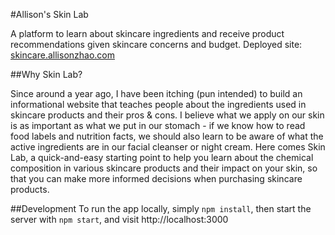 #Allison's Skin Lab

A platform to learn about skincare ingredients and receive product recommendations given skincare concerns and budget.
Deployed site: [skincare.allisonzhao.com](http://skincare.allisonzhao.com)

##Why Skin Lab?

Since around a year ago, I have been itching (pun intended) to build an informational website that teaches people about the ingredients used in skincare products and their pros & cons. I believe what we apply on our skin is as important as what we put in our stomach - if we know how to read food labels and nutrition facts, we should also learn to be aware of what the active ingredients are in our facial cleanser or night cream. Here comes Skin Lab, a quick-and-easy starting point to help you learn about the chemical composition in various skincare products and their impact on your skin, so that you can make more informed decisions when purchasing skincare products.

##Development
To run the app locally, simply ```npm install```, then start the server with ```npm start```, and visit http://localhost:3000



